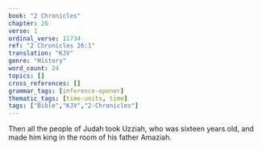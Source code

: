 ```yaml
---
book: "2 Chronicles"
chapter: 26
verse: 1
ordinal_verse: 11734
ref: "2 Chronicles 26:1"
translation: "KJV"
genre: "History"
word_count: 24
topics: []
cross_references: []
grammar_tags: [inference-opener]
thematic_tags: [time-units, time]
tags: ["Bible","KJV","2-Chronicles"]
---
```

Then all the people of Judah took Uzziah, who was sixteen years old, and made him king in the room of his father Amaziah.
